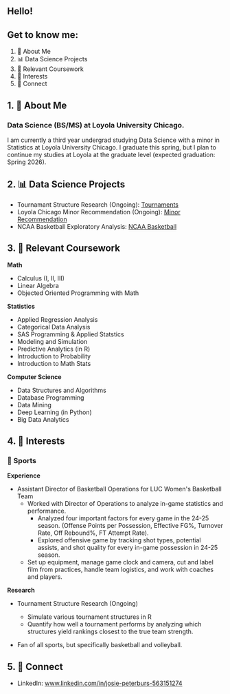 ## Hello!

## Get to know me:

1. 👋 About Me
2. 📊 Data Science Projects
3. 📝 Relevant Coursework
4. 🌱 Interests
5. 👥 Connect

## 1. 👋 About Me

### Data Science (BS/MS) at Loyola University Chicago.

I am currently a third year undergrad studying Data Science with a minor in Statistics at Loyola University Chicago. I graduate this spring, but I plan to continue my studies at Loyola at the graduate level (expected graduation: Spring 2026).

## 2. 📊 Data Science Projects

- Tournamant Structure Research (Ongoing): [Tournaments](https://github.com/gjm112/tournaments.git)
- Loyola Chicago Minor Recommendation (Ongoing): [Minor Recommendation](https://github.com/JoPeterburs/370-project.git)
- NCAA Basketball Exploratory Analysis: [NCAA Basketball](https://github.com/JoPeterburs/dsci101-project.git)

## 3. 📝 Relevant Coursework

**Math**
- Calculus (I, II, III)
- Linear Algebra
- Objected Oriented Programming with Math

**Statistics**
- Applied Regression Analysis
- Categorical Data Analysis
- SAS Programming & Applied Statstics
- Modeling and Simulation
- Predictive Analytics (in R)
- Introduction to Probability
- Introduction to Math Stats

**Computer Science**
- Data Structures and Algorithms
- Database Programming
- Data Mining
- Deep Learning (in Python)
- Big Data Analytics

## 4. 🌱 Interests

### 🏀 Sports

**Experience**
- Assistant Director of Basketball Operations for LUC Women's Basketball Team
  - Worked with Director of Operations to analyze in-game statistics and performance.
    - Analyzed four important factors for every game in the 24-25 season. (Offense Points per Possession,  Effective FG%, Turnover Rate, Off Rebound%, FT Attempt Rate).
    - Explored offensive game by tracking shot types, potential assists, and shot quality for every in-game possession in 24-25 season.
  - Set up equipment, manage game clock and camera, cut and label film from practices, handle team logistics, and work with coaches and players.

**Research**
- Tournament Structure Research (Ongoing)
  - Simulate various tournament structures in R
  - Quantify how well a tournament performs by analyzing which structures yield rankings closest to the true team strength.
 
- Fan of all sports, but specifically basketball and volleyball.

## 5. 👥 Connect

- LinkedIn: www.linkedin.com/in/josie-peterburs-563151274
